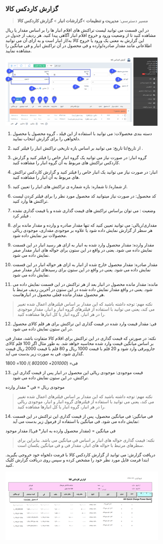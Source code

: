 ﻿## گزارش کاردکس کالا

> مسیر دسترسی:  **مدیریت و تنظیمات** >**گزارشات انبار** > **گزارش کاردکس کالا** 

در این قسمت می توانید لیست تراکنش های اقلام انبار ها را بر اساس مقدار یا ریال مشاهده کنید تا از وضعیت ورود و خروج اقلام انبار آگاهی پیدا کنید. هر ردیف از جدول در این گزارش به معنی یک ورود یا خروج کالا به/از انبار است و به ازای آن می توانید اطلاعاتی مانند مقدار صادره/وارده و فی محصول در آن تراکنش انبار و فی میانگین را مشاهده نمایید.

![](InventoryKartex11.png)

1. دسته بندی محصولات: می توانید با استفاده از این فیلد ، گروه محصول یا محصول دلخواهی را برای گزارش انتخاب نمایید.

2. از تاریخ/تا تاریخ: می توانید بر اساس بازه تاریخی تراکنش انبار را فیلتر کنید .

3. گروه انبار: در صورت نیاز می توانید یک گروه انبار خاص را فیلتر کنید و گزارش کاردکس تراکنش های مربوط به آن گروه انبار را مشاهده کنید.

4. انبار: در صورت نیاز می توانید یک انبار خاص را فیلتر کنید و گزارش کاردکس تراکنش های مربوط به آن انبار را مشاهده کنید.

5. از شماره/ تا شماره: بازه شماره ی تراکنش های انبار را تعیین کنید.

6. کد محصول: در صورت نیاز میتوانید کد محصول مورد نظر را برای فیلتر کردن لیست تراکنش ها وارد کنید.

7. وضعیت : می توان براساس تراکنش های قیمت گذاری شده و یا قیمت گذاری نشده فیلتر کرد .

8.  مقداری/ریالی: می توانید تعیین کنید که تنها مقدار صادره و وارده و مقدار مانده  برای هر سطر از گزارش نمایش داده شود یا علاوه بر موجودی مقداری، موجودی ریالی محصولات نیز نمایش داده شود.

9. مقدار وارده: مقدار محصول وارد شده به انبار به ازای هر رسید انبار در این قسمت نمایش داده می شود. یعنی در واقع در این ستون برای حواله های انبار مقدار صفر نمایش داده می شود.

10. مقدار صادره: مقدار محصول خارج شده از انبار به ازای هر حواله انبار در این قسمت نمایش داده می شود. یعنی در واقع در این ستون برای رسیدهای انبار مقدار صفر نمایش داده می شود.

11. مانده: مقدار مانده محصول در انبار بعد از هر تراکنش در این قسمت نمایش داده می شود. یعنی در واقع مقدار نمایش داده شده در این ستون در آخرین ردیف مرتبط با هر محصول مقدار مانده فعلی محصول در انبارهاست.


> نکته مهم: توجه داشته باشید که این مقدار بر اساس فیلترهای اعمال شده تغییر می کند، یعنی می توانید با استفاده از فیلترهای گروه انبار و انبار، مقدار موجودی را در هر انبار، گروه انبار یا کل انبارها مشاهده کنید.


12. فی: مقدار قیمت وارد شده در قیمت گذاری این تراکنش برای هر قلم کالای محصول در این ستون نمایش داده می شود.

نکته: در صورتی که قیمت گذاری در این تراکنش برای اقلام کالا متفاوت باشد، مقدار فی بر اساس میانگین قیمت وارد شده محاسبه خواهد شد. به طور مثال اگر 100 قلم کالای جاروبرقی وارد شود و 20 قلم با قیمت 1000 ریال و 80 قلم با قیمت 2000 ریال قیمت گذاری شود، فی به صورت زیر بدست می آید.

فی= (20*1000+ 80*2000 )/ 100= 1800

13. قیمت موجودی: موجودی ریالی این محصول در انبار پس از قیمت گذاری این تراکنش، در این ستون نمایش داده می شود.

موجودی ریال = فی * مقدار وارده

>   نکته مهم: توجه داشته باشید که این مقدار بر اساس فیلترهای اعمال شده تغییر می کند، یعنی می توانید با استفاده از فیلترهای گروه انبار و انبار،  موجودی ریالی را در هر انبار، گروه انبار یا کل انبارها مشاهده کنید.

14. فی میانگین: فی میانگین محصول، پس از قیمت گذاری این تراکنش در این قسمت نمایش داده می شود. فی میانگین با استفاده از فرمول زیر بدست می آید:

فی میانگین = (مقدار محصول وارده به انبار* فی)/ مقدار موجود

> نکته: قیمت گذاری حواله های انبار بر اساس فی میانگین می باشد. بنابراین برای سطرهای مرتبط با حواله های انبار، مقدار فی و فی میانگین یکسان است.

 دریافت گزارش: می توانید از گزارش کاردکس کالا با فرمت دلخواه خود خروجی بگیرید. ابتدا فرمت فایل مورد نظر خود را مشخص کرده و سپس روی دریافت گزارش کلیک کنید.
 
 ![](InventoryKartex2.png)
 




